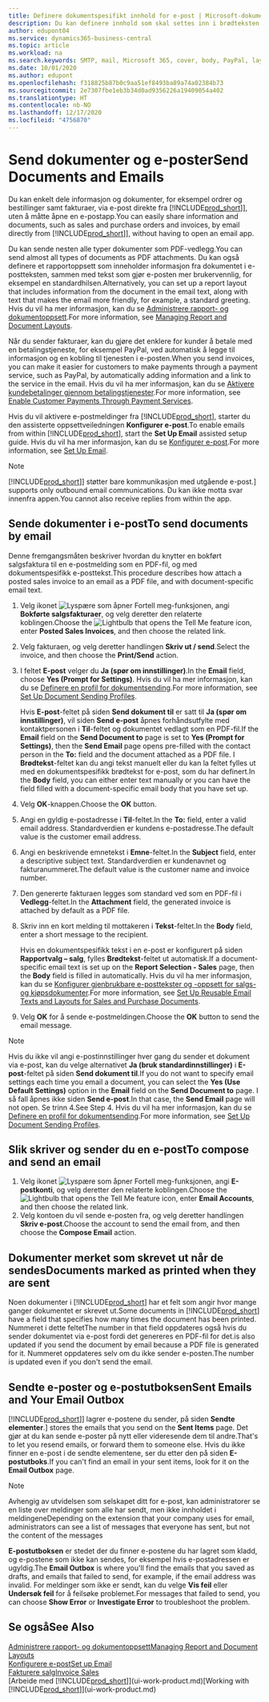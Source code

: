 ```yaml
---
title: Definere dokumentspesifikt innhold for e-post | Microsoft-dokumentasjon
description: Du kan definere innhold som skal settes inn i brødteksten i en e-postmelding, for eksempel en PayPal-kobling. Du kan også legge ved dokumenter i e-postmeldinger.
author: edupont04
ms.service: dynamics365-business-central
ms.topic: article
ms.workload: na
ms.search.keywords: SMTP, mail, Microsoft 365, cover, body, PayPal, layout
ms.date: 10/01/2020
ms.author: edupont
ms.openlocfilehash: f318825b87b0c9aa51ef8493ba89a74a02384b73
ms.sourcegitcommit: 2e7307fbe1eb3b34d0ad9356226a19409054a402
ms.translationtype: HT
ms.contentlocale: nb-NO
ms.lasthandoff: 12/17/2020
ms.locfileid: "4756870"
---
```

# <a name="send-documents-and-emails"></a><span data-ttu-id="a1d79-104">Send dokumenter og e-poster</span><span class="sxs-lookup"><span data-stu-id="a1d79-104">Send Documents and Emails</span></span>
<span data-ttu-id="a1d79-105">Du kan enkelt dele informasjon og dokumenter, for eksempel ordrer og bestillinger samt fakturaer, via e-post direkte fra [!INCLUDE[prod_short](includes/prod_short.md)]], uten å måtte åpne en e-postapp.</span><span class="sxs-lookup"><span data-stu-id="a1d79-105">You can easily share information and documents, such as sales and purchase orders and invoices, by email directly from [!INCLUDE[prod_short](includes/prod_short.md)]], without having to open an email app.</span></span> 

<span data-ttu-id="a1d79-106">Du kan sende nesten alle typer dokumenter som PDF-vedlegg.</span><span class="sxs-lookup"><span data-stu-id="a1d79-106">You can send almost all types of documents as PDF attachments.</span></span> <span data-ttu-id="a1d79-107">Du kan også definere et rapportoppsett som inneholder informasjon fra dokumentet i e-postteksten, sammen med tekst som gjør e-posten mer brukervennlig, for eksempel en standardhilsen.</span><span class="sxs-lookup"><span data-stu-id="a1d79-107">Alternatively, you can set up a report layout that includes information from the document in the email text, along with text that makes the email more friendly, for example, a standard greeting.</span></span> <span data-ttu-id="a1d79-108">Hvis du vil ha mer informasjon, kan du se [Administrere rapport- og dokumentoppsett](ui-manage-report-layouts.md).</span><span class="sxs-lookup"><span data-stu-id="a1d79-108">For more information, see [Managing Report and Document Layouts](ui-manage-report-layouts.md).</span></span> <!--this topic does not mention how to set up a layout for email. Need to investigate.-->

<span data-ttu-id="a1d79-109">Når du sender fakturaer, kan du gjøre det enklere for kunder å betale med en betalingstjeneste, for eksempel PayPal, ved automatisk å legge til informasjon og en kobling til tjenesten i e-posten.</span><span class="sxs-lookup"><span data-stu-id="a1d79-109">When you send invoices, you can make it easier for customers to make payments through a payment service, such as PayPal, by automatically adding information and a link to the service in the email.</span></span> <span data-ttu-id="a1d79-110">Hvis du vil ha mer informasjon, kan du se [Aktivere kundebetalinger gjennom betalingstjenester](sales-how-enable-payment-service-extensions.md).</span><span class="sxs-lookup"><span data-stu-id="a1d79-110">For more information, see [Enable Customer Payments Through Payment Services](sales-how-enable-payment-service-extensions.md).</span></span>

<span data-ttu-id="a1d79-111">Hvis du vil aktivere e-postmeldinger fra [!INCLUDE[prod_short](includes/prod_short.md)], starter du den assisterte oppsettveiledningen **Konfigurer e-post**.</span><span class="sxs-lookup"><span data-stu-id="a1d79-111">To enable emails from within [!INCLUDE[prod_short](includes/prod_short.md)], start the **Set Up Email** assisted setup guide.</span></span> <span data-ttu-id="a1d79-112">Hvis du vil ha mer informasjon, kan du se [Konfigurer e-post](admin-how-setup-email.md).</span><span class="sxs-lookup"><span data-stu-id="a1d79-112">For more information, see [Set Up Email](admin-how-setup-email.md).</span></span>

> [!NOTE]
> [!INCLUDE[prod_short](includes/prod_short.md)]<span data-ttu-id="a1d79-113">] støtter bare kommunikasjon med utgående e-post.</span><span class="sxs-lookup"><span data-stu-id="a1d79-113">] supports only outbound email communications.</span></span> <span data-ttu-id="a1d79-114">Du kan ikke motta svar innenfra appen.</span><span class="sxs-lookup"><span data-stu-id="a1d79-114">You cannot also receive replies from within the app.</span></span>

## <a name="to-send-documents-by-email"></a><span data-ttu-id="a1d79-115">Sende dokumenter i e-post</span><span class="sxs-lookup"><span data-stu-id="a1d79-115">To send documents by email</span></span>
<span data-ttu-id="a1d79-116">Denne fremgangsmåten beskriver hvordan du knytter en bokført salgsfaktura til en e-postmelding som en PDF-fil, og med dokumentspesifikk e-posttekst.</span><span class="sxs-lookup"><span data-stu-id="a1d79-116">This procedure describes how attach a posted sales invoice to an email as a PDF file, and with document-specific email text.</span></span> <!--update this-->

1. <span data-ttu-id="a1d79-117">Velg ikonet ![Lyspære som åpner Fortell meg-funksjonen](media/ui-search/search_small.png "Fortell hva du vil gjøre"), angi **Bokførte salgsfakturaer**, og velg deretter den relaterte koblingen.</span><span class="sxs-lookup"><span data-stu-id="a1d79-117">Choose the ![Lightbulb that opens the Tell Me feature](media/ui-search/search_small.png "Tell me what you want to do") icon, enter **Posted Sales Invoices**, and then choose the related link.</span></span>
2. <span data-ttu-id="a1d79-118">Velg fakturaen, og velg deretter handlingen **Skriv ut / send**.</span><span class="sxs-lookup"><span data-stu-id="a1d79-118">Select the invoice, and then choose the **Print/Send** action.</span></span>
3. <span data-ttu-id="a1d79-119">I feltet **E-post** velger du **Ja (spør om innstillinger)**.</span><span class="sxs-lookup"><span data-stu-id="a1d79-119">In the **Email** field, choose **Yes (Prompt for Settings)**.</span></span> <span data-ttu-id="a1d79-120">Hvis du vil ha mer informasjon, kan du se [Definere en profil for dokumentsending](sales-how-setup-document-send-profiles.md).</span><span class="sxs-lookup"><span data-stu-id="a1d79-120">For more information, see [Set Up Document Sending Profiles](sales-how-setup-document-send-profiles.md).</span></span>
    
    <span data-ttu-id="a1d79-121">Hvis **E-post**-feltet på siden **Send dokument til** er satt til **Ja (spør om innstillinger)**, vil siden **Send e-post** åpnes forhåndsutfylte med kontaktpersonen i **Til**-feltet og dokumentet vedlagt som en PDF-fil.</span><span class="sxs-lookup"><span data-stu-id="a1d79-121">If the **Email** field on the **Send Document to** page is set to **Yes (Prompt for Settings)**, then the **Send Email** page opens pre-filled with the contact person in the **To:** field and the document attached as a PDF file.</span></span> <span data-ttu-id="a1d79-122">I **Brødtekst**-feltet kan du angi tekst manuelt eller du kan la feltet fylles ut med en dokumentspesifikk brødtekst for e-post, som du har definert.</span><span class="sxs-lookup"><span data-stu-id="a1d79-122">In the **Body** field, you can either enter text manually or you can have the field filled with a document-specific email body that you have set up.</span></span>

4. <span data-ttu-id="a1d79-123">Velg **OK**-knappen.</span><span class="sxs-lookup"><span data-stu-id="a1d79-123">Choose the **OK** button.</span></span>
5. <span data-ttu-id="a1d79-124">Angi en gyldig e-postadresse i **Til**-feltet.</span><span class="sxs-lookup"><span data-stu-id="a1d79-124">In the **To:** field, enter a valid email address.</span></span> <span data-ttu-id="a1d79-125">Standardverdien er kundens e-postadresse.</span><span class="sxs-lookup"><span data-stu-id="a1d79-125">The default value is the customer email address.</span></span>
6. <span data-ttu-id="a1d79-126">Angi en beskrivende emnetekst i **Emne**-feltet.</span><span class="sxs-lookup"><span data-stu-id="a1d79-126">In the **Subject** field, enter a descriptive subject text.</span></span> <span data-ttu-id="a1d79-127">Standardverdien er kundenavnet og fakturanummeret.</span><span class="sxs-lookup"><span data-stu-id="a1d79-127">The default value is the customer name and invoice number.</span></span>
7. <span data-ttu-id="a1d79-128">Den genererte fakturaen legges som standard ved som en PDF-fil i **Vedlegg**-feltet.</span><span class="sxs-lookup"><span data-stu-id="a1d79-128">In the **Attachment** field, the generated invoice is attached by default as a PDF file.</span></span>
8. <span data-ttu-id="a1d79-129">Skriv inn en kort melding til mottakeren i **Tekst**-feltet.</span><span class="sxs-lookup"><span data-stu-id="a1d79-129">In the **Body** field, enter a short message to the recipient.</span></span>

    <span data-ttu-id="a1d79-130">Hvis en dokumentspesifikk tekst i en e-post er konfigurert på siden **Rapportvalg – salg**, fylles **Brødtekst**-feltet ut automatisk.</span><span class="sxs-lookup"><span data-stu-id="a1d79-130">If a document-specific email text is set up on the **Report Selection - Sales** page, then the **Body** field is filled in automatically.</span></span> <span data-ttu-id="a1d79-131">Hvis du vil ha mer informasjon, kan du se [Konfigurer gjenbrukbare e-posttekster og -oppsett for salgs- og kjøpsdokumenter](admin-how-setup-email.md#set-up-reusable-email-texts-and-layouts-for-sales-and-purchase-documents).</span><span class="sxs-lookup"><span data-stu-id="a1d79-131">For more information, see [Set Up Reusable Email Texts and Layouts for Sales and Purchase Documents](admin-how-setup-email.md#set-up-reusable-email-texts-and-layouts-for-sales-and-purchase-documents).</span></span>
9. <span data-ttu-id="a1d79-132">Velg **OK** for å sende e-postmeldingen.</span><span class="sxs-lookup"><span data-stu-id="a1d79-132">Choose the **OK** button to send the email message.</span></span>

> [!NOTE]  
> <span data-ttu-id="a1d79-133">Hvis du ikke vil angi e-postinnstillinger hver gang du sender et dokument via e-post, kan du velge alternativet **Ja (bruk standardinnstillinger)** i **E-post**-feltet på siden **Send dokument til**.</span><span class="sxs-lookup"><span data-stu-id="a1d79-133">If you do not want to specify email settings each time you email a document, you can select the **Yes (Use Default Settings)** option in the **Email** field on the **Send Document to** page.</span></span> <span data-ttu-id="a1d79-134">I så fall åpnes ikke siden **Send e-post**.</span><span class="sxs-lookup"><span data-stu-id="a1d79-134">In that case, the **Send Email** page will not open.</span></span> <span data-ttu-id="a1d79-135">Se trinn 4.</span><span class="sxs-lookup"><span data-stu-id="a1d79-135">See Step 4.</span></span> <span data-ttu-id="a1d79-136">Hvis du vil ha mer informasjon, kan du se [Definere en profil for dokumentsending](sales-how-setup-document-send-profiles.md).</span><span class="sxs-lookup"><span data-stu-id="a1d79-136">For more information, see [Set Up Document Sending Profiles](sales-how-setup-document-send-profiles.md).</span></span>  

## <a name="to-compose-and-send-an-email"></a><span data-ttu-id="a1d79-137">Slik skriver og sender du en e-post</span><span class="sxs-lookup"><span data-stu-id="a1d79-137">To compose and send an email</span></span>
1. <span data-ttu-id="a1d79-138">Velg ikonet ![Lyspære som åpner Fortell meg-funksjonen](media/ui-search/search_small.png "Fortell hva du vil gjøre"), angi **E-postkonti**, og velg deretter den relaterte koblingen.</span><span class="sxs-lookup"><span data-stu-id="a1d79-138">Choose the ![Lightbulb that opens the Tell Me feature](media/ui-search/search_small.png "Tell me what you want to do") icon, enter **Email Accounts**, and then choose the related link.</span></span>
2. <span data-ttu-id="a1d79-139">Velg kontoen du vil sende e-posten fra, og velg deretter handlingen **Skriv e-post**.</span><span class="sxs-lookup"><span data-stu-id="a1d79-139">Choose the account to send the email from, and then choose the **Compose Email** action.</span></span>

## <a name="documents-marked-as-printed-when-they-are-sent"></a><span data-ttu-id="a1d79-140">Dokumenter merket som skrevet ut når de sendes</span><span class="sxs-lookup"><span data-stu-id="a1d79-140">Documents marked as printed when they are sent</span></span>
<span data-ttu-id="a1d79-141">Noen dokumenter i [!INCLUDE[prod_short](includes/prod_short.md)] har et felt som angir hvor mange ganger dokumentet er skrevet ut.</span><span class="sxs-lookup"><span data-stu-id="a1d79-141">Some documents in [!INCLUDE[prod_short](includes/prod_short.md)] have a field that specifies how many times the document has been printed.</span></span> <span data-ttu-id="a1d79-142">Nummeret i dette feltet</span><span class="sxs-lookup"><span data-stu-id="a1d79-142">The number in that field</span></span> <!--"that field?" need a name...--> <span data-ttu-id="a1d79-143">oppdateres også hvis du sender dokumentet via e-post fordi det genereres en PDF-fil for det.</span><span class="sxs-lookup"><span data-stu-id="a1d79-143">is also updated if you send the document by email because a PDF file is generated for it.</span></span> <span data-ttu-id="a1d79-144">Nummeret oppdateres selv om du ikke sender e-posten.</span><span class="sxs-lookup"><span data-stu-id="a1d79-144">The number is updated even if you don't send the email.</span></span> <!--guessing this is because emails are technically reports, so the counter bumps up whenever someone creates an email. Need to verify.-->

## <a name="sent-emails-and-your-email-outbox"></a><span data-ttu-id="a1d79-145">Sendte e-poster og e-postutboksen</span><span class="sxs-lookup"><span data-stu-id="a1d79-145">Sent Emails and Your Email Outbox</span></span>
[!INCLUDE[prod_short](includes/prod_short.md)]<span data-ttu-id="a1d79-146">] lagrer e-postene du sender, på siden **Sendte elementer**.</span><span class="sxs-lookup"><span data-stu-id="a1d79-146">] stores the emails that you send on the **Sent Items** page.</span></span> <span data-ttu-id="a1d79-147">Det gjør at du kan sende e-poster på nytt eller videresende dem til andre.</span><span class="sxs-lookup"><span data-stu-id="a1d79-147">That's to let you resend emails, or forward them to someone else.</span></span> <span data-ttu-id="a1d79-148">Hvis du ikke finner en e-post i de sendte elementene, ser du etter den på siden **E-postutboks**.</span><span class="sxs-lookup"><span data-stu-id="a1d79-148">If you can't find an email in your sent items, look for it on the **Email Outbox** page.</span></span> 

> [!NOTE]
> <span data-ttu-id="a1d79-149">Avhengig av utvidelsen som selskapet ditt for e-post, kan administratorer se en liste over meldinger som alle har sendt, men ikke innholdet i meldingene</span><span class="sxs-lookup"><span data-stu-id="a1d79-149">Depending on the extension that your company uses for email, administrators can see a list of messages that everyone has sent, but not the content of the messages</span></span>

<span data-ttu-id="a1d79-150">**E-postutboksen** er stedet der du finner e-postene du har lagret som kladd, og e-postene som ikke kan sendes, for eksempel hvis e-postadressen er ugyldig.</span><span class="sxs-lookup"><span data-stu-id="a1d79-150">The **Email Outbox** is where you'll find the emails that you saved as drafts, and emails that failed to send, for example, if the email address was invalid.</span></span> <span data-ttu-id="a1d79-151">For meldinger som ikke er sendt, kan du velge **Vis feil** eller **Undersøk feil** for å feilsøke problemet.</span><span class="sxs-lookup"><span data-stu-id="a1d79-151">For messages that failed to send, you can choose **Show Error** or **Investigate Error** to troubleshoot the problem.</span></span>

## <a name="see-also"></a><span data-ttu-id="a1d79-152">Se også</span><span class="sxs-lookup"><span data-stu-id="a1d79-152">See Also</span></span>
[<span data-ttu-id="a1d79-153">Administrere rapport- og dokumentoppsett</span><span class="sxs-lookup"><span data-stu-id="a1d79-153">Managing Report and Document Layouts</span></span>](ui-manage-report-layouts.md)  
[<span data-ttu-id="a1d79-154">Konfigurere e-post</span><span class="sxs-lookup"><span data-stu-id="a1d79-154">Set up Email</span></span>](admin-how-setup-email.md)  
[<span data-ttu-id="a1d79-155">Fakturere salg</span><span class="sxs-lookup"><span data-stu-id="a1d79-155">Invoice Sales</span></span>](sales-how-invoice-sales.md)  
<span data-ttu-id="a1d79-156">[Arbeide med [!INCLUDE[prod_short](includes/prod_short.md)]](ui-work-product.md)</span><span class="sxs-lookup"><span data-stu-id="a1d79-156">[Working with [!INCLUDE[prod_short](includes/prod_short.md)]](ui-work-product.md)</span></span>
